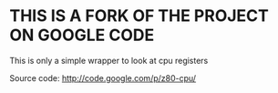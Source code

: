 # THIS IS A FORK OF THE PROJECT ON GOOGLE CODE
This is only a simple wrapper to look at cpu registers

Source code: http://code.google.com/p/z80-cpu/

